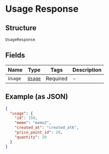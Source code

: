 
# Usage Response

## Structure

`UsageResponse`

## Fields

| Name | Type | Tags | Description |
|  --- | --- | --- | --- |
| `Usage` | [`Usage`](../../doc/models/usage.md) | Required | - |

## Example (as JSON)

```json
{
  "usage": {
    "id": 150,
    "memo": "memo2",
    "created_at": "created_at6",
    "price_point_id": 28,
    "quantity": 28
  }
}
```

